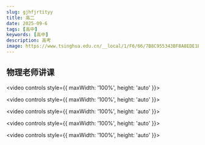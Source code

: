 ```yaml
---
slug: gjhfjrtityy
title: 高二
date: 2025-09-6
tags: [高中]
keywords: [高中]
description: 高考 
image: https://www.tsinghua.edu.cn/__local/1/F6/66/7B8C955343BF8A8EDE1BA8FFDA0_8DFE14BC_23B34.jpg
---
```


<!-- truncate -->
## 物理老师讲课

<video controls style={{ maxWidth: '100%', height: 'auto' }}>
    <source src="https://c.wxya.top/3.mp4" />
</video>

<video controls style={{ maxWidth: '100%', height: 'auto' }}>
    <source src="https://c.wxya.top/5.mp4" />
</video>

<video controls style={{ maxWidth: '100%', height: 'auto' }}>
    <source src="https://c.wxya.top/4.mp4" />
</video>

<video controls style={{ maxWidth: '100%', height: 'auto' }}>
    <source src="https://c.wxya.top/6.mp4" />
</video>

<video controls style={{ maxWidth: '100%', height: 'auto' }}>
    <source src="https://alimov2.a.kwimgs.com/upic/2023/05/26/16/BMjAyMzA1MjYxNjI2MjNfNzUwMTM0NDNfMTAzOTg1MjA0OTAxXzFfMw==_b_Bfbfd2991e8b4f7916c6b71d38ffe0dc9.mp4?clientCacheKey=3xvdvf33pws884k_b.mp4&tt=b&di=65ed8104&bp=14214" />
</video> 

